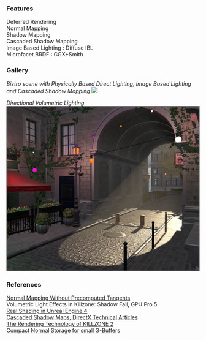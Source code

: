 ### Features
Deferred Rendering <br/>
Normal Mapping <br/>
Shadow Mapping <br/>
Cascaded Shadow Mapping <br/>
Image Based Lighting : Diffuse IBL <br/>
Microfacet BRDF : GGX+Smith <br/>

### Gallery
*Bistro scene with Physically Based Direct Lighting, Image Based Lighting and Cascaded Shadow Mapping*
<img src="screenshots/direct_lighing_shadow_specular_ibl_half.png" width="1024">

*Directional Volumetric Lighting*
<img src="screenshots/directional_fog_specular_ibl_half.png" width="1024">

### References

[Normal Mapping Without Precomputed Tangents](http://www.thetenthplanet.de/archives/1180) <br/>
Volumetric Light Effects in Killzone: Shadow Fall, GPU Pro 5 <br/>
[Real Shading in Unreal Engine 4](https://cdn2.unrealengine.com/Resources/files/2013SiggraphPresentationsNotes-26915738.pdf) <br/>
[Cascaded Shadow Maps, DirectX Technical Articles](https://learn.microsoft.com/en-us/windows/win32/dxtecharts/cascaded-shadow-maps) <br/>
[The Rendering Technology of KILLZONE 2](https://www.gdcvault.com/play/1330/The-Rendering-Technology-of-KILLZONE) <br/>
[Compact Normal Storage for small G-Buffers](https://aras-p.info/texts/CompactNormalStorage.htm) <br/>
